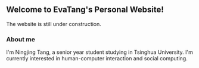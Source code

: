 ## Welcome to EvaTang's Personal Website!
The website is still under construction.

### About me

I'm Ningjing Tang, a senior year student studying in Tsinghua University. I'm currently interested in human-computer interaction and social computing.

